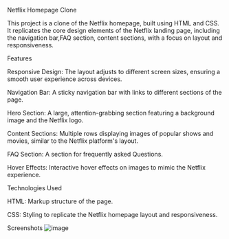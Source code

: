Netflix Homepage Clone

This project is a clone of the Netflix homepage, built using HTML and CSS. It replicates the core design elements of the Netflix landing page, including the navigation bar,FAQ section, content sections, with a focus on layout and responsiveness.

Features

Responsive Design: The layout adjusts to different screen sizes, ensuring a smooth user experience across devices.

Navigation Bar: A sticky navigation bar with links to different sections of the page.

Hero Section: A large, attention-grabbing section featuring a background image and the Netflix logo.

Content Sections: Multiple rows displaying images of popular shows and movies, similar to the Netflix platform's layout.

FAQ Section: A section for frequently asked Questions.

Hover Effects: Interactive hover effects on images to mimic the Netflix experience.


Technologies Used

HTML: Markup structure of the page.

CSS: Styling to replicate the Netflix homepage layout and responsiveness.

Screenshots
![image](https://github.com/user-attachments/assets/7ac62118-c691-499a-81c4-bc1a297754cc)

